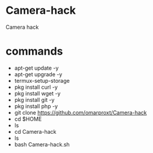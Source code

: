 # Camera-hack
Camera hack

# commands
- apt-get update -y
- apt-get upgrade -y
- termux-setup-storage
- pkg install curl -y
- pkg install wget -y
- pkg install git -y
- pkg install php -y
- git clone https://github.com/omarproxt/Camera-hack
- cd $HOME
- ls
- cd Camera-hack
- ls
- bash Camera-hack.sh
